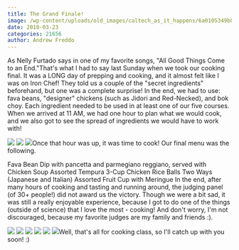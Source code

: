 ```yaml
---
title: The Grand Finale!
image: /wp-content/uploads/old_images/caltech_as_it_happens/6a0105349b8251970b0120a9639342970b.jpg
date: 2010-03-23
categories: 21656
author: Andrew Freddo
---
```


As Nelly Furtado says in one of my favorite songs, "All Good Things Come to an End."That's what I had to say last Sunday when we took our cooking final. It was a LONG day of prepping and cooking, and it almost felt like I was on Iron Chef! They told us a couple of the "secret ingredients" beforehand, but one was a complete surprise! In the end, we had to use: fava beans, "designer" chickens (such as Jidori and Red-Necked), and bok choy. Each ingredient needed to be used in at least one of our five courses. When we arrived at 11 AM, we had one hour to plan what we would cook, and we also got to see the spread of ingredients we would have to work with!

![](/old_images/caltech_as_it_happens/6a0105349b8251970b0120a96394b1970b.jpg)
![](/old_images/caltech_as_it_happens/6a0105349b8251970b0120a96395f6970b.jpg)
![](/old_images/caltech_as_it_happens/6a0105349b8251970b01310fca9901970c.jpg)Once that hour was up, it was time to cook! Our final menu was the following.

Fava Bean Dip with pancetta and parmegiano reggiano, served with Chicken Soup
Assorted Tempura
3-Cup Chicken
Rice Balls Two Ways (Japanese and Italian)
Assorted Fruit Cup with Meringue
In the end, after many hours of cooking and tasting and running around, the judging panel (of 30+ people!) did not award us the victory. Though we were a bit sad, it was still a really enjoyable experience, because I got to do one of the things (outside of science) that I love the most - cooking! And don't worry, I'm not discouraged, because my favorite judges are my family and friends :).

![](/old_images/caltech_as_it_happens/6a0105349b8251970b01310fcaa0b2970c.jpg)
![](/old_images/caltech_as_it_happens/6a0105349b8251970b01310fcaa243970c.jpg)
![](/old_images/caltech_as_it_happens/6a0105349b8251970b0120a963a33f970b.jpg)
![](/old_images/caltech_as_it_happens/6a0105349b8251970b01310fcaa4f9970c.jpg)
![](/old_images/caltech_as_it_happens/6a0105349b8251970b01310fcaa642970c.jpg)
![](/old_images/caltech_as_it_happens/6a0105349b8251970b01310fcaa7f6970c.jpg)Well, that's all for cooking class, so I'll catch up with you soon! :) 
